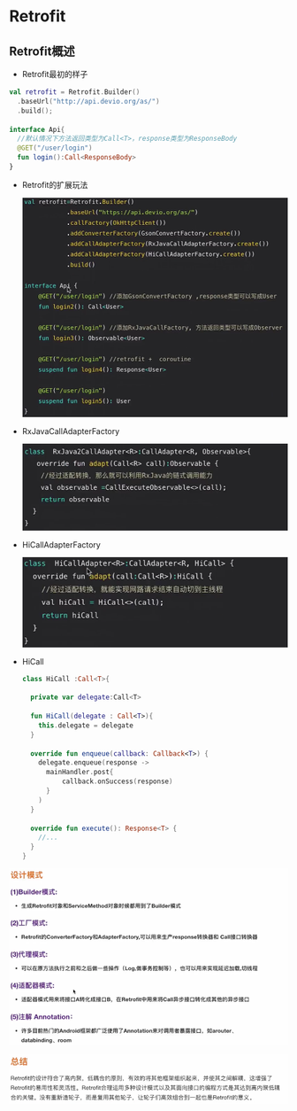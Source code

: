# Retrofit

## Retrofit概述

- Retrofit最初的样子

```kotlin
val retrofit = Retrofit.Builder()
  .baseUrl("http://api.devio.org/as/")
  .build();

interface Api{
  //默认情况下方法返回类型为Call<T>，response类型为ResponseBody
  @GET("/user/login")
  fun login():Call<ResponseBody>
}
```

- Retrofit的扩展玩法

  ![image-20210223214731627](../img/image-20210223214731627.png)

- RxJavaCallAdapterFactory

  ![image-20210223214844425](../img/image-20210223214844425.png)

- HiCallAdapterFactory

  ![image-20210223214919299](../img/image-20210223214919299.png)

- HiCall

  ```kotlin
  class HiCall :Call<T>{
    
    private var delegate:Call<T>
    
    fun HiCall(delegate : Call<T>){
      this.delegate = delegate
    }
    
    override fun enqueue(callback: Callback<T>) {
      delegate.enqueue(response ->
      	mainHandler.post{
        	callback.onSuccess(response)
        }
      )
    }
  
    override fun execute(): Response<T> {
      //...
    }
  }
  ```

  



![image-20210223215117281](../img/image-20210223215117281.png)

![image-20210223215139938](../img/image-20210223215139938.png)